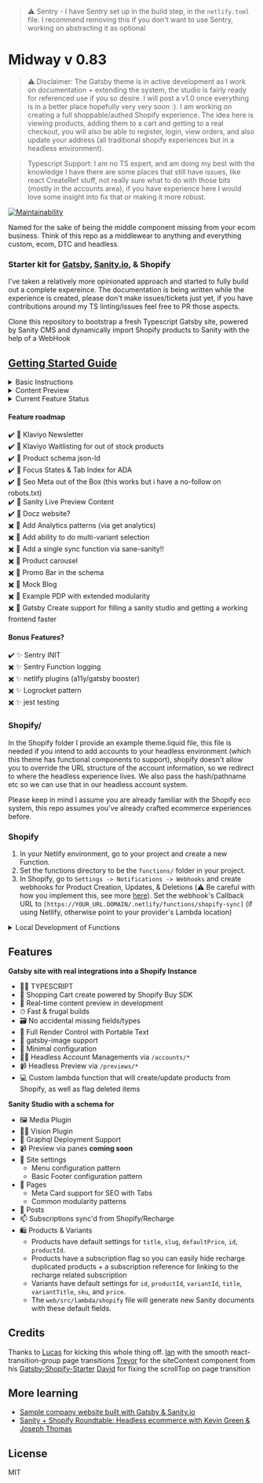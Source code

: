 > ⚠️ Sentry - I have Sentry set up in the build step, in the `netlify.toml` file. I recommend removing this if you don't want to use Sentry, working on abstracting it as optional

# Midway v 0.83

> ⚠️ Disclaimer: The Gatsby theme is in active development as I work on documentation + extending the system, the studio is fairly ready for referenced use if you so desire. I will post a v1.0 once everything is in a better place hopefully very very soon :). I am working on creating a full shoppable/authed Shopify experience. The idea here is viewing products, adding them to a cart and getting to a real checkout, you will also be able to register, login, view orders, and also update your address (all traditional shopify experiences but in a headless environment).

> Typescript Support: I am no TS expert, and am doing my best with the knowledge I have there are some places that still have issues, like react CreateRef stuff, not really sure what to do with those bits (mostly in the accounts area), if you have experience here I would love some insight into fix that or making it more robust.

[![Maintainability](https://api.codeclimate.com/v1/badges/b3740045b486ca07badc/maintainability)](https://codeclimate.com/github/ctrl-alt-del-world/midway/maintainability)

Named for the sake of being the middle component missing from your ecom business. Think of this repo as a middlewear to anything and everything custom, ecom, DTC and headless.

### Starter kit for [Gatsby](https://www.gatsbyjs.org/), [Sanity.io](https://www.sanity.io), & Shopify

I've taken a relatively more opinionated approach and started to fully build out a complete expereince. The documentation is being written while the experience is created, please don't make issues/tickets just yet, if you have contributions around my TS linting/issues feel free to PR those aspects.

Clone this repository to bootstrap a fresh Typescript Gatsby site, powered by Sanity CMS and dynamically import Shopify products to Sanity with the help of a WebHook

## [Getting Started Guide](https://midway.ctrlaltdel.world/getting-started)

<details>
<summary>Basic Instructions</summary>

### Initial Setup
1. Remove remote repo by entering `rm -rf .git`
2. Either create a new repo in this folder and version control both Sanity & Gatsby, or set up new repos for both folders

### Studio/
1. In the `studio` folder run `sanity init` and create a new project.
2. Update the studio name in `studio/package.json`.
3. Edit schemas, add different content types, find out more here: [Sanity Docs](https://www.sanity.io/docs/sanity-studio)
4. Include these schemas in the `deskStructure.js` export (include a fun icon!)

The studio is ready/useful, I'll more than likely further modify the structure, like moving the default shopify items into a tab.

### Web/
1. Rename `env.example` to `.env` by typing `mv env.example .env` in your terminal.
2. Enter your Sanity API keys in the `.env` file.
3. Enter your Shopify API keys and urls to the `.env` file.
   * `GATSBY_SHOPIFY_GRAPHQL_URL` - this url is to your Shopify store graphql data source. e.g - `[mystore].myshopify.com/api/graphql`  *NOTE:* there is no `http(s)` before the url structure
   * `GATSBY_SHOPIFY_TOKEN` - also known as the **Storefront Access Token**
   * `GATSBY_SHOPIFY_STORE` - this is the url to your Shopify store. e.g. - `https://[mystore].myshopify.com/` - *Note:* there is `https` before the URL
   * `SHOPIFY_SECRET` - this is your webhook secret. Once you create a webhook in Shopify you will see this token below your webhooks `https://[mystore].myshopify.com/admin/settings/notifications`
4. Modify `gatsby-config.js` and add your site title, etc.
5. Develop your front end, etc. (purposely left this ultra stripped-down)
6. Create a repo specifically for your Gatsby build, host with Netlify or anywhere you can have a Lambda function.
</details>

<details>
<summary>Content Preview</summary>

### Why
Previewing content is a priority client experience. As a result we implement this out of the box, please keep in mind the pattern + graphql does require groq experience. I wrote an [article documenting](https://medium.com/the-couch/live-preview-in-gatsby-without-the-cost-21f8ac0337bb) this experience. I will echo some of that below for this particular experience.

### Enable API access to local for testing
Inside of the manage panel in Sanity, make sure you navigate to settings->api->cors origins and enable the localhost with the correct port, in our case `http://localhost:8000` with allow creditials.

### Frontend Preview
Inside of our Gatsby experience you'll notice a `previews.tsx` within our pages, you'll also find our config is extended with `gatsby-plugin-create-client-paths` to include the `previews/` route as a dynamic experience. This allows us to param this route without causing a 404 in Gatsby.

### Sanity preview locally
Inside  of the Sanity structure builder for `pages` and `products` I have referenced a new view component. This adds a preview link to the Sanity admin. That componenet: `studio/structure/views/preview.js` has a production url (where your live site lives) and a local url: `http://localhost:8000`, update accordingly.
</details>


<details>
<summary>Current Feature Status</summary>

✔️ Gatbsy Typescript style  
✔️ Fetching data and building pages from Sanity  
✔️ Cart object created via the buy-sdk  
✔️ Lambda functions being built from src->functions  
✔️ Ability to login  
✔️ Ability to register  
✔️ Ability to logout  
✔️ Better error handling for register  
✔️ Ability to activate accounts  
✔️ Ability to forgot passwords  
✔️ Ability to reset passwords  
✔️ account status in the header + logout  
✔️ view single product detail  
✔️ ability to add to cart  
✔️ Ability to quick add to cart  
✔️ cart visible on the frontend  
✔️ Add/remove items from the cart  
✔️ Ability to see orders  
✖️ Add/remove addresses  
✖️ Ability to see/edit addresses  
</details>


#### Feature roadmap
✔️ 🍝 Klaviyo Newsletter  
✔️ 🍝 Klaviyo Waitlisting for out of stock products  
✔️ 🍝 Product schema json-ld  
✔️ 🍝 Focus States & Tab Index for ADA  
✔️ 🍝 Seo Meta out of the Box (this works but i have a no-follow on robots.txt)  
✔️ 🍝 Sanity Live Preview Content  
✔️ 🍝 Docz website?  
✖️ 🍝 Add Analytics patterns (via get analytics)  
✖️ 🍝 Add ability to do multi-variant selection  
✖️ 🍝 Add a single sync function via sane-sanity!!  
✖️ 🍝 Product carousel  
✖️ 🍝 Promo Bar in the schema  
✖️ 🍝 Mock Blog  
✖️ 🍝 Example PDP with extended modularity  
✖️ 🍝 Gatsby Create support for filling a sanity studio and getting a working frontend faster  

#### Bonus Features?
✔️ ✨ Sentry INIT  
✖️ ✨ Sentry Function logging  
✖️ ✨ netlify plugins (a11y/gatsby booster)  
✖️ ✨ Logrocket pattern  
✖️ ✨ jest testing  

### Shopify/
In the Shopify folder I provide an example theme.liquid file, this file is needed if you intend to add accounts to your headless environment (which this theme has functional components to support), shopify doesn't allow you to override the URL structure of the account information, so we redirect to where the headless experience lives. We also pass the hash/pathname etc so we can use that in our headless account system.

Please keep in mind I assume you are already familiar with the Shopify eco system, this repo assumes you've already crafted ecommerce experiences before.

### Shopify

1. In your Netlify environment, go to your project and create a new Function.
2. Set the functions directory to be the `functions/` folder in your project.
3. In Shopify, go to `Settings -> Notifications -> Webhooks` and create webhooks for Product Creation, Updates, & Deletions (⚠️ Be careful with how you implement this, see more [here](https://github.com/lucasvocos/gatsby-sanity-shopify/blob/d69ed053dfa3e21b17a1c10e1b5697044774f70d/web/functions/shopify.js#L171)). Set the webhook's Callback URL to `[https://YOUR_URL.DOMAIN/.netlify/functions/shopify-sync]` (if using Netlify, otherwise point to your provider's Lambda location)

<details>
<summary>Local Development of Functions</summary>
You can alternatively run your webhook locally, you can do this with ngrok
  <ol>
    <li>npm install ngrok -g</li>
<li>ngrok http [:PORT]</li>
<li>Point Shopify webhook to the above url +  /.netlify/functions/shopify-sync</li>
  </ol>
</details>

## Features

**Gatsby site with real integrations into a Shopify Instance**
  * 👨‍💻 TYPESCRIPT
  * 🛒 Shopping Cart create powered by Shopify Buy SDK
  * 📡 Real-time content preview in development
  * ⏱ Fast & frugal builds
  * 🗃 No accidental missing fields/types
  * 🧰 Full Render Control with Portable Text
  * 📸 gatsby-image support
  * 🔧 Minimal configuration
  * 💆‍♀️ Headless Account Managements via `/accounts/*`
  * 📹 Headless Preview via `/previews/*`
  * 💻 Custom lambda function that will create/update products from Shopify, as well as flag deleted items

**Sanity Studio with a schema for**
  * 🖼️ Media Plugin
  * 👨‍💻 Vision Plugin
  * 🚀 Graphql Deployment Support
  * 📹 Preview via panes **coming soon**
  * 🏢 Site settings
    * Menu configuration pattern
    * Basic Footer configuration pattern
  * 📃 Pages
    * Meta Card support for SEO with Tabs
    * Common modularity patterns
  * 📰 Posts
  * 📫 Subscriptions sync'd from Shopify/Recharge
  * 🛍 Products & Variants
    * Products have default settings for `title`, `slug`, `defaultPrice`, `id`, `productId`.
    * Products have a subscription flag so you can easily hide recharge duplicated products + a subscription reference for linking to the recharge related subscription
    * Variants have default settings for `id`, `productId`, `variantId`, `title`, `variantTitle`, `sku`, and `price`.
    * The `web/src/lambda/shopify` file will generate new Sanity documents with these default fields.

## Credits
Thanks to [Lucas](https://github.com/lucasvocos/gatsby-sanity-shopify) for kicking this whole thing off.
[Ian](https://github.com/dictions) with the smooth react-transition-group page transitions
[Trevor](https://github.com/thetrevorharmon) for the siteContext component from his [Gatsby-Shopify-Starter](https://github.com/thetrevorharmon/sell-things-fast/blob/master/src/context/StoreContext.js)
[David](https://github.com/blimpmason) for fixing the scrollTop on page transition


## More learning

* [Sample company website built with Gatsby & Sanity.io](https://github.com/sanity-io/example-company-website-gatsby-sanity-combo)
* [Sanity + Shopify Roundtable: Headless ecommerce with Kevin Green & Joseph Thomas](https://www.youtube.com/watch?v=4mgI333aGvo)

## License

MIT
